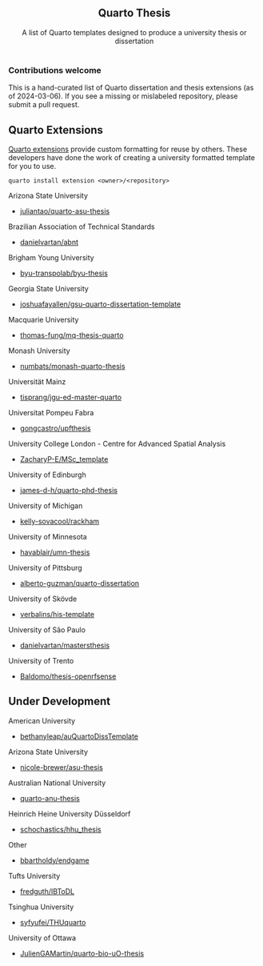 <h2 align='center'>Quarto Thesis</h2>

<p align='center'>
A list of Quarto templates designed to produce a university thesis or dissertation
<br><br>

### Contributions welcome
This is a hand-curated list of Quarto dissertation and thesis extensions (as of 2024-03-06). If you see a missing or mislabeled repository, please submit a pull request. 

## Quarto Extensions

[Quarto extensions](https://quarto.org/docs/extensions/creating.html) provide custom formatting for reuse by others. These developers have done the work of creating a university formatted template for you to use.

```
quarto install extension <owner>/<repository>
```

Arizona State University
- [juliantao/quarto-asu-thesis](https://github.com/juliantao/quarto-asu-thesis)

Brazilian Association of Technical Standards
- [danielvartan/abnt](https://github.com/danielvartan/abnt)

Brigham Young University
- [byu-transpolab/byu-thesis](https://github.com/byu-transpolab/byu-thesis)

Georgia State University
- [joshuafayallen/gsu-quarto-dissertation-template](https://github.com/joshuafayallen/gsu-quarto-dissertation-template)

Macquarie University
- [thomas-fung/mq-thesis-quarto](https://github.com/thomas-fung/mq-thesis-quarto)

Monash University
- [numbats/monash-quarto-thesis](https://github.com/numbats/monash-quarto-thesis)

Universität Mainz
- [tisprang/jgu-ed-master-quarto](https://github.com/tisprang/jgu-ed-master-quarto)

Universitat Pompeu Fabra 
- [gongcastro/upfthesis](https://github.com/gongcastro/upfthesis)

University College London - Centre for Advanced Spatial Analysis
- [ZacharyP-E/MSc_template](https://github.com/ZacharyP-E/MSc_template)

University of Edinburgh
- [james-d-h/quarto-phd-thesis](https://github.com/james-d-h/quarto-phd-thesis)

University of Michigan
- [kelly-sovacool/rackham](https://github.com/kelly-sovacool/rackham)

University of Minnesota 
- [havablair/umn-thesis](https://github.com/havablair/umn-thesis)

University of Pittsburg
- [alberto-guzman/quarto-dissertation](https://github.com/alberto-guzman/quarto-dissertation)

University of Skövde
- [verbalins/his-template](https://github.com/verbalins/his-template)

University of São Paulo
- [danielvartan/mastersthesis](https://github.com/danielvartan/mastersthesis)

University of Trento
- [Baldomo/thesis-openrfsense](https://github.com/Baldomo/thesis-openrfsense)


## Under Development

American University
- [bethanyleap/auQuartoDissTemplate](https://github.com/bethanyleap/auQuartoDissTemplate)

Arizona State University
- [nicole-brewer/asu-thesis](https://github.com/nicole-brewer/asu-thesis)

Australian National University
- [quarto-anu-thesis](https://github.com/anuopensci/quarto-anu-thesis)

Heinrich Heine University Düsseldorf
- [schochastics/hhu_thesis](https://github.com/schochastics/hhu_thesis)

Other
- [bbartholdy/endgame](https://github.com/bbartholdy/endgame)

Tufts University
- [fredguth/IBToDL](https://github.com/fredguth/IBToDL)

Tsinghua University
- [syfyufei/THUquarto](https://github.com/syfyufei/THUquarto)

University of Ottawa
- [JulienGAMartin/quarto-bio-uO-thesis](https://github.com/JulienGAMartin/quarto-bio-uO-thesis)
